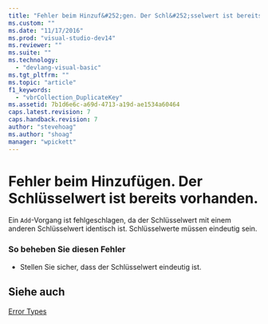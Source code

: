 ```yaml
---
title: "Fehler beim Hinzuf&#252;gen. Der Schl&#252;sselwert ist bereits vorhanden. | Microsoft Docs"
ms.custom: ""
ms.date: "11/17/2016"
ms.prod: "visual-studio-dev14"
ms.reviewer: ""
ms.suite: ""
ms.technology: 
  - "devlang-visual-basic"
ms.tgt_pltfrm: ""
ms.topic: "article"
f1_keywords: 
  - "vbrCollection_DuplicateKey"
ms.assetid: 7b1d6e6c-a69d-4713-a19d-ae1534a60464
caps.latest.revision: 7
caps.handback.revision: 7
author: "stevehoag"
ms.author: "shoag"
manager: "wpickett"
---
```

# Fehler beim Hinzuf&#252;gen. Der Schl&#252;sselwert ist bereits vorhanden.
Ein `Add`\-Vorgang ist fehlgeschlagen, da der Schlüsselwert mit einem anderen Schlüsselwert identisch ist. Schlüsselwerte müssen eindeutig sein.  
  
### So beheben Sie diesen Fehler  
  
-   Stellen Sie sicher, dass der Schlüsselwert eindeutig ist.  
  
## Siehe auch  
 [Error Types](../../visual-basic/programming-guide/language-features/error-types.md)